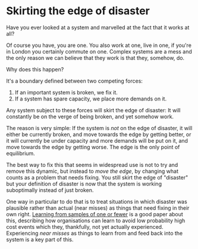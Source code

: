 # Skirting the edge of disaster

Have you ever looked at a system and marvelled at the fact that it works at all?

Of course you have, you are one. You also work at one, live in one, if you're in London you certainly commute on one.
Complex systems are a mess and the only reason we can believe that they work is that they, somehow, do.

Why does this happen?

It's a boundary defined between two competing forces:

1. If an important system is broken, we fix it.
2. If a system has spare capacity, we place more demands on it.

Any system subject to these forces will skirt the edge of disaster: It will constantly be on the verge of being broken, and yet somehow work.

The reason is very simple: If the system is *not* on the edge of disaster, it will either be currently broken, and move towards the edge by getting better, or it will currently be under capacity and more demands will be put on it, and move towards the edge by getting worse. The edge is the only point of equilibrium.

The best way to fix this that seems in widespread use is not to try and remove this dynamic, but instead to *move the edge*, by changing what counts as a problem that needs fixing.
You still skirt the edge of "disaster" but your definition of disaster is now that the system is working suboptimally instead of just broken.

One way in particular to do that is to treat situations in which disaster was plausible rather than actual (near misses) as things that need fixing in their own right. [Learning from samples of one or fewer](https://www.ncbi.nlm.nih.gov/pmc/articles/PMC1758026/pdf/v012p00465.pdf) is a good paper about this, describing how organisations can learn to avoid low probability high cost events which they, thankfully, not yet actually experienced.
Experiencing *near misses* as things to learn from and feed back into the system is a key part of this.

